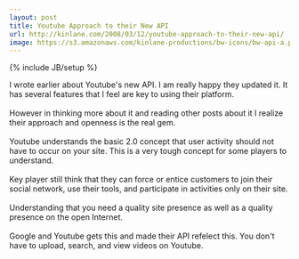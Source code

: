 ```yaml
---
layout: post
title: Youtube Approach to their New API
url: http://kinlane.com/2008/03/12/youtube-approach-to-their-new-api/
image: https://s3.amazonaws.com/kinlane-productions/bw-icons/bw-api-a.png
---
```

{% include JB/setup %}
<p>
     I wrote earlier about Youtube's new API. I am really happy they updated it. It has several features that I feel are key to using their platform.
     <br />
     <br />
     However in thinking more about it and reading other posts about it I realize their approach and openness is the real gem.
     <br />
     <br />
     Youtube understands the basic 2.0 concept that user activity should not have to occur on your site. This is a very tough concept for some players to understand.
     <br />
     <br />
     Key player still think that they can force or entice customers to join their social network, use their tools, and participate in activities only on their site.
     <br />
     <br />
     Understanding that you need a quality site presence as well as a quality presence on the open Internet.
     <br />
     <br />
     Google and Youtube gets this and made their API refelect this. You don't have to upload, search, and view videos on Youtube.
</p>